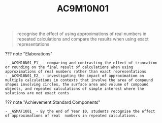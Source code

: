 ﻿---
backlinks:
- title: Learning Areas
  url: /memex/sense/Teaching/Curriculum/v9/v9-learning-areas.html
tags: australian-curriculum
title: AC9M10N01
type: note
---
> recognise the effect of using approximations of real numbers in repeated calculations and compare the results when using exact representations

??? note "Elaborations"

	- _AC9M10N01_E1_ - comparing and contrasting the effect of truncation or rounding on the final result of calculations when using approximations of real numbers rather than exact representations
	- _AC9M10N01_E2_ - investigating the impact of approximation on multiple calculations in contexts that involve the area of compound shapes involving circles, the surface area and volume of compound objects, and repeated calculations of simple interest where the solutions are not exact cents
??? note "Achievement Standard Components"

	- _ASMAT1001_ - By the end of Year 10, students recognise the effect of approximations of real  numbers in repeated calculations.
